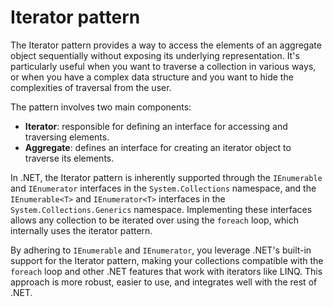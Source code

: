 # Iterator pattern

The Iterator pattern provides a way to access the elements of an aggregate object sequentially without exposing its underlying representation. It's particularly useful when you want to traverse a collection in various ways, or when you have a complex data structure and you want to hide the complexities of traversal from the user. 

The pattern involves two main components: 
- **Iterator**: responsible for defining an interface for accessing and traversing elements.
- **Aggregate**: defines an interface for creating an iterator object to traverse its elements.

In .NET, the Iterator pattern is inherently supported through the `IEnumerable` and `IEnumerator` interfaces in the `System.Collections` namespace, and the `IEnumerable<T>` and `IEnumerator<T>` interfaces in the `System.Collections.Generics` namespace. Implementing these interfaces allows any collection to be iterated over using the `foreach` loop, which internally uses the iterator pattern.

By adhering to `IEnumerable` and `IEnumerator`, you leverage .NET's built-in support for the Iterator pattern, making your collections compatible with the `foreach` loop and other .NET features that work with iterators like LINQ. This approach is more robust, easier to use, and integrates well with the rest of .NET.
